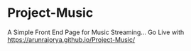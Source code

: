 # Project-Music
A Simple Front End Page for Music Streaming... Go Live with  https://arunrajorya.github.io/Project-Music/
